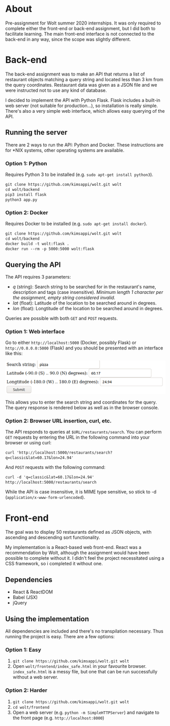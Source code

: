 # About
Pre-assignment for Wolt summer 2020 internships. It was only required to complete either the front-end or back-end assignment, but I did both to facilitate learning. The main front-end interface is not connected to the back-end in any way, since the scope was slightly different.

# Back-end
The back-end assignment was to make an API that returns a list of restaurant objects matching a query string and located less than 3 km from the query coordinates. Restaurant data was given as a JSON file and we were instructed not to use any kind of database.

I decided to implement the API with Python Flask. Flask includes a built-in web server (not suitable for production...), so installation is really simple. There's also a very simple web interface, which allows easy querying of the API.

## Running the server
There are 2 ways to run the API: Python and Docker. These instructions are for *NIX systems, other operating systems are available.

### Option 1: Python
Requires Python 3 to be installed (e.g. `sudo apt-get install python3`).
```shell
git clone https://github.com/kimsappi/wolt.git wolt
cd wolt/backend
pip3 install flask
python3 app.py
```

### Option 2: Docker
Requires Docker to be installed (e.g. `sudo apt-get install docker`).
```shell
git clone https://github.com/kimsappi/wolt.git wolt
cd wolt/backend
docker build -t wolt:flask .
docker run --rm -p 5000:5000 wolt:flask
```

## Querying the API
The API requires 3 parameters:
* *q* (string): Search string to be searched for in the restaurant's name, description and tags (case insensitive). *Minimum length 1 character per the assignment, empty string considered invalid.*
* *lat* (float): Latitude of the location to be searched around in degrees.
* *lon* (float): Longtitude of the location to be searched around in degrees.

Queries are possible with both `GET` and `POST` requests.

### Option 1: Web interface
Go to either `http://localhost:5000` (Docker, possibly Flask) or `http://0.0.0.0:5000` (Flask) and you should be presented with an interface like this:

![User interface](/images/interface.png)

This allows you to enter the search string and coordinates for the query. The query response is rendered below as well as in the browser console.

### Option 2: Browser URL insertion, curl, etc.
The API responds to queries at `$URL/restaurants/search`. You can perform `GET` requests by entering the URL in the following command into your browser or using curl:
```shell
curl 'http://localhost:5000/restaurants/search?q=classic&lat=60.17&lon=24.94'
```
And `POST` requests with the following command:
```shell
curl -d 'q=classic&lat=60.17&lon=24.94' http://localhost:5000/restaurants/search
```
While the API is case insensitive, it is MIME type sensitive, so stick to -d (`application/x-www-form-urlencoded`).

# Front-end
The goal was to display 50 restaurants defined as JSON objects, with ascending and descending sort functionality.

My implementation is a React-based web front-end. React was a recommendation by Wolt, although the assignment would have been possible to complete without it. I didn't feel the project necessitated using a CSS framework, so i completed it without one.

## Dependencies
* React & ReactDOM
* Babel (JSX)
* jQuery

## Using the implementation
All dependencies are included and there's no transpilation necessary. Thus running the project is easy. There are a few options:

### Option 1: Easy
1. `git clone https://github.com/kimsappi/wolt.git wolt`
2. Open `wolt/frontend/index_safe.html` in your favourite browser. `index_safe.html` is a messy file, but one that can be run successfully without a web server.

### Option 2: Harder
1. `git clone https://github.com/kimsappi/wolt.git wolt`
2. `cd wolt/frontend`
3. Open a web server (e.g. `python -m SimpleHTTPServer`) and navigate to the front page (e.g. `http://localhost:8000`)